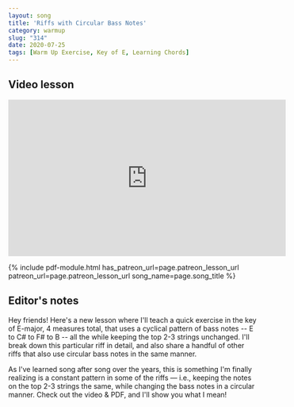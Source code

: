 ```yaml
---
layout: song
title: 'Riffs with Circular Bass Notes'
category: warmup
slug: "314"
date: 2020-07-25
tags: [Warm Up Exercise, Key of E, Learning Chords]
---
```


<!-- patreon_lesson_available: true
patreon_lesson_url: https://www.patreon.com/posts/39665187 -->

## Video lesson

<iframe width="560" height="315" src="https://www.youtube.com/embed/z7aRE0UntPw" frameborder="0" allow="accelerometer; autoplay; encrypted-media; gyroscope; picture-in-picture" allowfullscreen></iframe>

{% include pdf-module.html has_patreon_url=page.patreon_lesson_url patreon_url=page.patreon_lesson_url song_name=page.song_title %}

## Editor's notes

Hey friends! Here's a new lesson where I'll teach a quick exercise in the key of E-major, 4 measures total, that uses a cyclical pattern of bass notes -- E to C# to F# to B -- all the while keeping the top 2-3 strings unchanged. I'll break down this particular riff in detail, and also share a handful of other riffs that also use circular bass notes in the same manner.

As I've learned song after song over the years, this is something I'm finally realizing is a constant pattern in some of the riffs –– i.e., keeping the notes on the top 2-3 strings the same, while changing the bass notes in a circular manner. Check out the video & PDF, and I'll show you what I mean!
